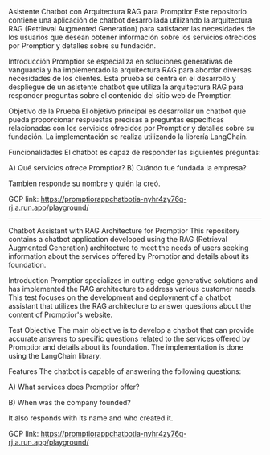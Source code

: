 Asistente Chatbot con Arquitectura RAG para Promptior
Este repositorio contiene una aplicación de chatbot desarrollada utilizando la arquitectura RAG (Retrieval Augmented Generation) para satisfacer las necesidades de los usuarios que desean obtener información sobre los servicios ofrecidos por Promptior y detalles sobre su fundación.

Introducción
Promptior se especializa en soluciones generativas de vanguardia y ha implementado la arquitectura RAG para abordar diversas necesidades de los clientes. Esta prueba se centra en el desarrollo y despliegue de un asistente chatbot que utiliza la arquitectura RAG para responder preguntas sobre el contenido del sitio web de Promptior.

Objetivo de la Prueba
El objetivo principal es desarrollar un chatbot que pueda proporcionar respuestas precisas a preguntas específicas relacionadas con los servicios ofrecidos por Promptior y detalles sobre su fundación. La implementación se realiza utilizando la librería LangChain.

Funcionalidades
El chatbot es capaz de responder las siguientes preguntas:

A) Qué servicios ofrece Promptior?
B) Cuándo fue fundada la empresa?

Tambien responde su nombre y quién la creó.

GCP link: https://promptiorappchatbotia-nyhr4zy76q-rj.a.run.app/playground/

-----------------------------------------------------------------------------

Chatbot Assistant with RAG Architecture for Promptior
This repository contains a chatbot application developed using the RAG (Retrieval Augmented Generation) architecture to meet the needs of users seeking information about the services offered by Promptior and details about its foundation.

Introduction
Promptior specializes in cutting-edge generative solutions and has implemented the RAG architecture to address various customer needs. This test focuses on the development and deployment of a chatbot assistant that utilizes the RAG architecture to answer questions about the content of Promptior's website.

Test Objective
The main objective is to develop a chatbot that can provide accurate answers to specific questions related to the services offered by Promptior and details about its foundation. The implementation is done using the LangChain library.

Features
The chatbot is capable of answering the following questions:

A) What services does Promptior offer?

B) When was the company founded?

It also responds with its name and who created it.

GCP link: https://promptiorappchatbotia-nyhr4zy76q-rj.a.run.app/playground/

